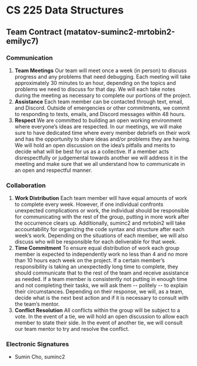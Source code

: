 # CS 225 Data Structures
## Team Contract (matatov-suminc2-mrtobin2-emilyc7)
### Communication
1. **Team Meetings** Our team will meet once a week (in person) to discuss progress and any problems that need debugging. Each meeting will take approximately 30 minutes to an hour, depending on the topics and problems we need to discuss for that day. We will each take notes during the meeting as necessary to complete our portions of the project.
2. **Assistance** Each team member can be contacted through text, email, and Discord. Outside of emergencies or other commitments, we commit to responding to texts, emails, and Discord messages within 48 hours.
3. **Respect** We are committed to building an open working environment where everyone’s ideas are respected. In our meetings, we will make sure to have dedicated time where every member debriefs on their work and has the opportunity to share ideas and/or problems they are having. We will hold an open discussion on the idea’s pitfalls and merits to decide what will be best for us as a collective. If a member acts disrespectfully or judgemental towards another we will address it in the meeting and make sure that we all understand how to communicate in an open and respectful manner.
### Collaboration
1. **Work Distribution** Each team member will have equal amounts of work to complete every week. However, if one individual confronts unexpected complications or work, the individual should be responsible for communicating with the rest of the group, putting in more work after the occurrence clears up. Additionally, suminc2 and mrtobin2 will take accountability for organizing the code syntax and structure after each week’s work. Depending on the situations of each member, we will also discuss who will be responsible for each deliverable for that week.
2. **Time Commitment** To ensure equal distribution of work each group member is expected to independently work no less than 4 and no more than 10 hours each week on the project. If a certain member’s responsibility is taking an unexpectedly long time to complete, they should communicate that to the rest of the team and receive assistance as needed. If a team member is consistently not putting in enough time and not completing their tasks, we will ask them -- politely -- to explain their circumstances. Depending on their response, we will, as a team, decide what is the next best action and if it is necessary to consult with the team’s mentor.
3. **Conflict Resolution** All conflicts within the group will be subject to a vote. In the event of a tie, we will hold an open discussion to allow each member to state their side. In the event of another tie, we will consult our team mentor to try and resolve the conflict.
### Electronic Signatures
* Sumin Cho, suminc2